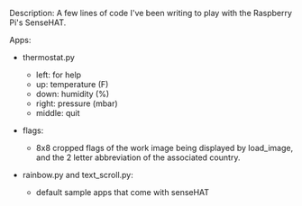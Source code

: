 Description:
A few lines of code I've been writing to play with the Raspberry Pi's SenseHAT.

Apps:
- thermostat.py
  - left: for help
  - up: temperature (F)
  - down: humidity (%)
  - right: pressure (mbar)
  - middle: quit

- flags:
  - 8x8 cropped flags of the work image being displayed by load_image, and the 2 letter abbreviation of the associated country.

- rainbow.py and text_scroll.py:
  - default sample apps that come with senseHAT
